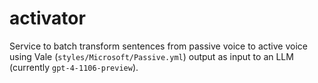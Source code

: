 # activator
Service to batch transform sentences from passive voice to active voice using Vale (`styles/Microsoft/Passive.yml`) output as input to an LLM (currently `gpt-4-1106-preview`).
